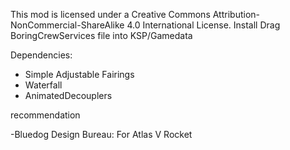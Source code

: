 This mod is licensed under a Creative Commons Attribution-NonCommercial-ShareAlike 4.0 International License.
Install
Drag BoringCrewServices file into KSP/Gamedata

Dependencies:

- Simple Adjustable Fairings
- Waterfall
- AnimatedDecouplers

recommendation

-Bluedog Design Bureau: For Atlas V Rocket
